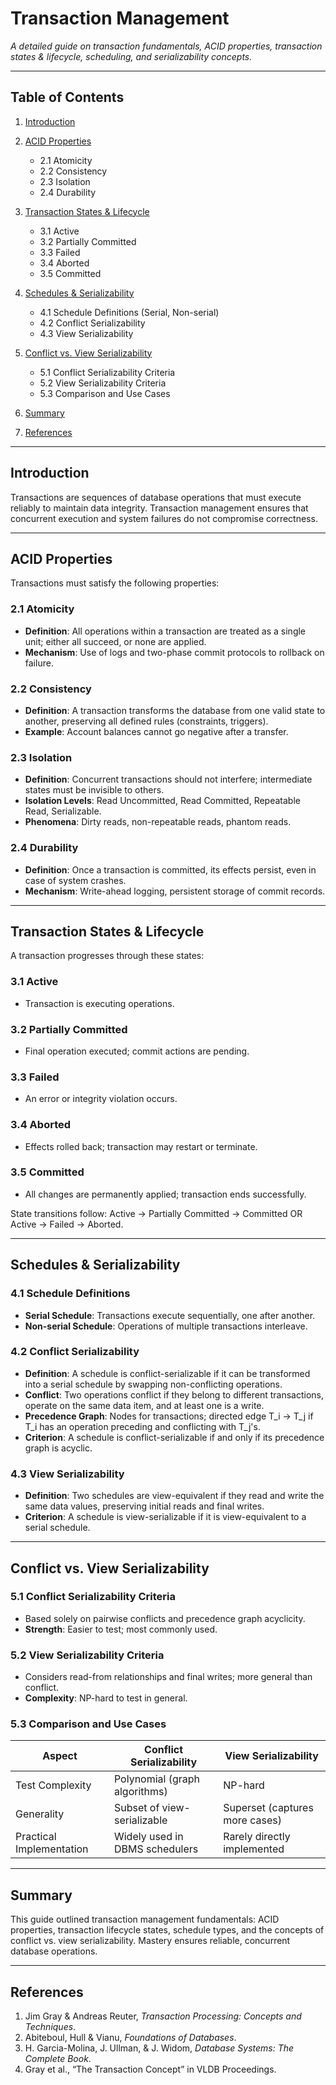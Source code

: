 # Transaction Management

*A detailed guide on transaction fundamentals, ACID properties, transaction states & lifecycle, scheduling, and serializability concepts.*

---

## Table of Contents

1. [Introduction](#introduction)
2. [ACID Properties](#acid-properties)

   * 2.1 Atomicity
   * 2.2 Consistency
   * 2.3 Isolation
   * 2.4 Durability
3. [Transaction States & Lifecycle](#transaction-states-lifecycle)

   * 3.1 Active
   * 3.2 Partially Committed
   * 3.3 Failed
   * 3.4 Aborted
   * 3.5 Committed
4. [Schedules & Serializability](#schedules-serializability)

   * 4.1 Schedule Definitions (Serial, Non-serial)
   * 4.2 Conflict Serializability
   * 4.3 View Serializability
5. [Conflict vs. View Serializability](#conflict-vs-view-serializability)

   * 5.1 Conflict Serializability Criteria
   * 5.2 View Serializability Criteria
   * 5.3 Comparison and Use Cases
6. [Summary](#summary)
7. [References](#references)

---

## Introduction

Transactions are sequences of database operations that must execute reliably to maintain data integrity. Transaction management ensures that concurrent execution and system failures do not compromise correctness.

---

## ACID Properties

Transactions must satisfy the following properties:

### 2.1 Atomicity

* **Definition**: All operations within a transaction are treated as a single unit; either all succeed, or none are applied.
* **Mechanism**: Use of logs and two-phase commit protocols to rollback on failure.

### 2.2 Consistency

* **Definition**: A transaction transforms the database from one valid state to another, preserving all defined rules (constraints, triggers).
* **Example**: Account balances cannot go negative after a transfer.

### 2.3 Isolation

* **Definition**: Concurrent transactions should not interfere; intermediate states must be invisible to others.
* **Isolation Levels**: Read Uncommitted, Read Committed, Repeatable Read, Serializable.
* **Phenomena**: Dirty reads, non-repeatable reads, phantom reads.

### 2.4 Durability

* **Definition**: Once a transaction is committed, its effects persist, even in case of system crashes.
* **Mechanism**: Write-ahead logging, persistent storage of commit records.

---

## Transaction States & Lifecycle

A transaction progresses through these states:

### 3.1 Active

* Transaction is executing operations.

### 3.2 Partially Committed

* Final operation executed; commit actions are pending.

### 3.3 Failed

* An error or integrity violation occurs.

### 3.4 Aborted

* Effects rolled back; transaction may restart or terminate.

### 3.5 Committed

* All changes are permanently applied; transaction ends successfully.

State transitions follow: Active → Partially Committed → Committed OR Active → Failed → Aborted.

---

## Schedules & Serializability

### 4.1 Schedule Definitions

* **Serial Schedule**: Transactions execute sequentially, one after another.
* **Non-serial Schedule**: Operations of multiple transactions interleave.

### 4.2 Conflict Serializability

* **Definition**: A schedule is conflict-serializable if it can be transformed into a serial schedule by swapping non-conflicting operations.
* **Conflict**: Two operations conflict if they belong to different transactions, operate on the same data item, and at least one is a write.
* **Precedence Graph**: Nodes for transactions; directed edge T\_i → T\_j if T\_i has an operation preceding and conflicting with T\_j's.
* **Criterion**: A schedule is conflict-serializable if and only if its precedence graph is acyclic.

### 4.3 View Serializability

* **Definition**: Two schedules are view-equivalent if they read and write the same data values, preserving initial reads and final writes.
* **Criterion**: A schedule is view-serializable if it is view-equivalent to a serial schedule.

---

## Conflict vs. View Serializability

### 5.1 Conflict Serializability Criteria

* Based solely on pairwise conflicts and precedence graph acyclicity.
* **Strength**: Easier to test; most commonly used.

### 5.2 View Serializability Criteria

* Considers read-from relationships and final writes; more general than conflict.
* **Complexity**: NP-hard to test in general.

### 5.3 Comparison and Use Cases

| Aspect                   | Conflict Serializability       | View Serializability           |
| ------------------------ | ------------------------------ | ------------------------------ |
| Test Complexity          | Polynomial (graph algorithms)  | NP-hard                        |
| Generality               | Subset of view-serializable    | Superset (captures more cases) |
| Practical Implementation | Widely used in DBMS schedulers | Rarely directly implemented    |

---

## Summary

This guide outlined transaction management fundamentals: ACID properties, transaction lifecycle states, schedule types, and the concepts of conflict vs. view serializability. Mastery ensures reliable, concurrent database operations.

---

## References

1. Jim Gray & Andreas Reuter, *Transaction Processing: Concepts and Techniques*.
2. Abiteboul, Hull & Vianu, *Foundations of Databases*.
3. H. Garcia-Molina, J. Ullman, & J. Widom, *Database Systems: The Complete Book*.
4. Gray et al., “The Transaction Concept” in VLDB Proceedings.
